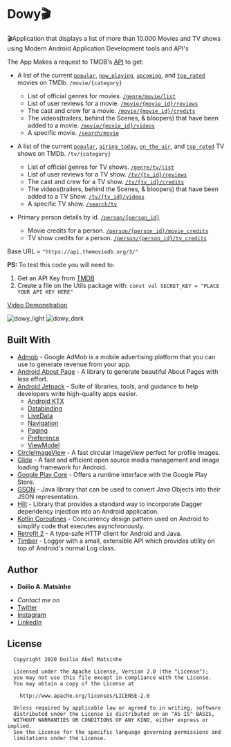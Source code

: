 # Dowy🎬
🎬Application that displays a list of more than 10.000 Movies and TV shows using Modern Android Application Development tools and API's

The App Makes a request to TMDB's [API](https://www.themoviedb.org/documentation/api) to get:
  
- A list of the current [`popular`](https://developers.themoviedb.org/3/movies/get-popular-movies), [`now_playing`](https://developers.themoviedb.org/3/movies/get-now-playing), [`upcoming`](https://developers.themoviedb.org/3/movies/get-upcoming), and [`top_rated`](https://developers.themoviedb.org/3/movies/get-top-rated-movies) movies on TMDb. `/movie/{category}`
  - List of official genres for movies. [`/genre/movie/list`](https://developers.themoviedb.org/3/genres/get-movie-list)
  - List of user reviews for a movie. [`/movie/{movie_id}/reviews`](https://developers.themoviedb.org/3/movies/get-movie-reviews)
  - The cast and crew for a movie. [`/movie/{movie_id}/credits`](https://developers.themoviedb.org/3/movies/get-movie-credits)
  - The videos(trailers, behind the Scenes, & bloopers) that have been added to a movie. [`/movie/{movie_id}/videos`](https://developers.themoviedb.org/3/movies/get-movie-videos)
  - A specific movie. [`/search/movie`](https://developers.themoviedb.org/3/search/search-movies)
  
- A list of the current [`popular`](https://developers.themoviedb.org/3/tv/get-popular-tv-shows), [`airing_today`](https://developers.themoviedb.org/3/tv/get-tv-airing-today), [`on_the_air`](https://developers.themoviedb.org/3/tv/get-tv-on-the-air), and [`top_rated`](https://developers.themoviedb.org/3/tv/get-top-rated-tv) TV shows on TMDb. `/tv/{category}`
  - List of official genres for TV shows. [`/genre/tv/list`](https://developers.themoviedb.org/3/genres/get-tv-list)
  - List of user reviews for a TV show. [`/tv/{tv_id}/reviews`](https://developers.themoviedb.org/3/tv/get-tv-reviews)
  - The cast and crew for a TV show. [`/tv/{tv_id}/credits`](https://developers.themoviedb.org/3/tv/get-tv-credits)
  - The videos(trailers, behind the Scenes, & bloopers) that have been added to a TV Show. [`/tv/{tv_id}/videos`](https://developers.themoviedb.org/3/tv/get-tv-videos)
  - A specific TV show. [`/search/tv`](https://developers.themoviedb.org/3/search/search-tv-shows)
  
- Primary person details by id. [`/person/{person_id}`](https://developers.themoviedb.org/3/people/get-person-details)
  - Movie credits for a person. [`/person/{person_id}/movie_credits`](https://developers.themoviedb.org/3/people/get-person-movie-credits)
  - TV show credits for a person. [`/person/{person_id}/tv_credits`](https://developers.themoviedb.org/3/people/get-person-tv-credits)

Base URL = `"https://api.themoviedb.org/3/"`

**PS:** To test this code you will need to:
1. Get an API Key from [TMDB](https://www.themoviedb.org/documentation/api)
2. Create a file on the Utils package with: 
`const val SECRET_KEY = "PLACE YOUR API KEY HERE"`

[Video Demonstration](https://youtu.be/j47L6ZQ2kuA)


![dowy_light](https://user-images.githubusercontent.com/38020305/105013821-4f544500-5a48-11eb-99bd-ecaf6d420df9.jpg)
![dowy_dark](https://user-images.githubusercontent.com/38020305/105013807-4bc0be00-5a48-11eb-997c-709c887e9408.jpg)



## Built With

* [Admob](https://developers.google.com/admob) - Google AdMob is a mobile advertising platform that you can use to generate revenue from your app.
* [Android About Page](https://github.com/medyo/android-about-page) - A library to generate beautiful About Pages with less effort.
* [Android Jetpack](https://developer.android.com/jetpack/?gclid=Cj0KCQjwhJrqBRDZARIsALhp1WQBmjQ4WUpnRT4ETGGR1T_rQG8VU3Ta_kVwiznZASR5y4fgPDRYFqkaAhtfEALw_wcB) - Suite of libraries, tools, and guidance to help developers write high-quality apps easier.
  * [Android KTX](https://developer.android.com/kotlin/ktx)
  * [Databinding](https://developer.android.com/jetpack/androidx/releases/databinding)
  * [LiveData](https://developer.android.com/topic/libraries/architecture/livedata)
  * [Navigation](https://developer.android.com/jetpack/androidx/releases/navigation)
  * [Paging](https://developer.android.com/jetpack/androidx/releases/paging)
  * [Preference](https://developer.android.com/jetpack/androidx/releases/preference)
  * [ViewModel](https://developer.android.com/topic/libraries/architecture/viewmodel)
* [CircleImageView](https://github.com/hdodenhof/CircleImageView) - A fast circular ImageView perfect for profile images.
* [Glide](https://github.com/bumptech/glide) - A fast and efficient open source media management and image loading framework for Android.
* [Google Play Core](https://developer.android.com/guide/playcore) - Offers a runtime interface with the Google Play Store.
* [GSON](https://github.com/google/gson) - Java library that can be used to convert Java Objects into their JSON representation.
* [Hilt](https://developer.android.com/training/dependency-injection/hilt-android) - Library that provides a standard way to incorporate Dagger dependency injection into an Android application.
* [Kotlin Coroutines](https://developer.android.com/kotlin/coroutines) - Concurrency design pattern used on Android to simplify code that executes asynchronously.
* [Retrofit 2](https://github.com/square/retrofit) - A type-safe HTTP client for Android and Java.
* [Timber](https://github.com/JakeWharton/timber) - Logger with a small, extensible API which provides utility on top of Android's normal Log class.



## Author

* **Doilio A. Matsinhe**  
- *Contact me on*
- [Twitter](https://twitter.com/DoilioMatsinhe)
- [Instagram](https://www.instagram.com/doiliomatsinhe/)
- [LinkedIn](https://www.linkedin.com/in/doilio-matsinhe)


## License

      Copyright 2020 Doilio Abel Matsinhe

      Licensed under the Apache License, Version 2.0 (the "License");
      you may not use this file except in compliance with the License.
      You may obtain a copy of the License at

        http://www.apache.org/licenses/LICENSE-2.0

      Unless required by applicable law or agreed to in writing, software
      distributed under the License is distributed on an "AS IS" BASIS,
      WITHOUT WARRANTIES OR CONDITIONS OF ANY KIND, either express or implied.
      See the License for the specific language governing permissions and
      limitations under the License.

